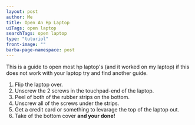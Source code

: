```yaml
---
layout: post
author: Me
title: Open An Hp Laptop
uiTags: open laptop
searchTags: open laptop
type: "tuturiol"
front-image: ""
barba-page-namespace: post
---
```


This is a guide to open most hp laptop's (and it worked on my laptop) if this does not work with your laptop try and find another guide.




1. Flip the laptop over.
2. Unscrew the 2 screws in the touchpad-end of the laptop.
3. Peel of both of the rubber strips on the bottom.
4. Unscrew all of the screws under the strips.
5. Get a credit card or something to levarage the top of the laptop out.
6. Take of the bottom cover **and your done!**